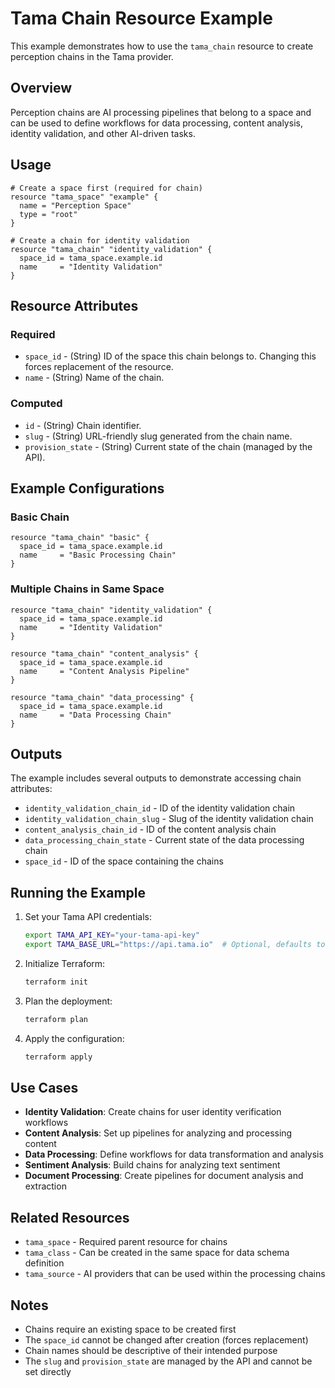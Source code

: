 # Tama Chain Resource Example

This example demonstrates how to use the `tama_chain` resource to create perception chains in the Tama provider.

## Overview

Perception chains are AI processing pipelines that belong to a space and can be used to define workflows for data processing, content analysis, identity validation, and other AI-driven tasks.

## Usage

```hcl
# Create a space first (required for chain)
resource "tama_space" "example" {
  name = "Perception Space"
  type = "root"
}

# Create a chain for identity validation
resource "tama_chain" "identity_validation" {
  space_id = tama_space.example.id
  name     = "Identity Validation"
}
```

## Resource Attributes

### Required

- `space_id` - (String) ID of the space this chain belongs to. Changing this forces replacement of the resource.
- `name` - (String) Name of the chain.

### Computed

- `id` - (String) Chain identifier.
- `slug` - (String) URL-friendly slug generated from the chain name.
- `provision_state` - (String) Current state of the chain (managed by the API).

## Example Configurations

### Basic Chain

```hcl
resource "tama_chain" "basic" {
  space_id = tama_space.example.id
  name     = "Basic Processing Chain"
}
```

### Multiple Chains in Same Space

```hcl
resource "tama_chain" "identity_validation" {
  space_id = tama_space.example.id
  name     = "Identity Validation"
}

resource "tama_chain" "content_analysis" {
  space_id = tama_space.example.id
  name     = "Content Analysis Pipeline"
}

resource "tama_chain" "data_processing" {
  space_id = tama_space.example.id
  name     = "Data Processing Chain"
}
```

## Outputs

The example includes several outputs to demonstrate accessing chain attributes:

- `identity_validation_chain_id` - ID of the identity validation chain
- `identity_validation_chain_slug` - Slug of the identity validation chain
- `content_analysis_chain_id` - ID of the content analysis chain
- `data_processing_chain_state` - Current state of the data processing chain
- `space_id` - ID of the space containing the chains

## Running the Example

1. Set your Tama API credentials:
   ```bash
   export TAMA_API_KEY="your-tama-api-key"
   export TAMA_BASE_URL="https://api.tama.io"  # Optional, defaults to this URL
   ```

2. Initialize Terraform:
   ```bash
   terraform init
   ```

3. Plan the deployment:
   ```bash
   terraform plan
   ```

4. Apply the configuration:
   ```bash
   terraform apply
   ```

## Use Cases

- **Identity Validation**: Create chains for user identity verification workflows
- **Content Analysis**: Set up pipelines for analyzing and processing content
- **Data Processing**: Define workflows for data transformation and analysis
- **Sentiment Analysis**: Build chains for analyzing text sentiment
- **Document Processing**: Create pipelines for document analysis and extraction

## Related Resources

- `tama_space` - Required parent resource for chains
- `tama_class` - Can be created in the same space for data schema definition
- `tama_source` - AI providers that can be used within the processing chains

## Notes

- Chains require an existing space to be created first
- The `space_id` cannot be changed after creation (forces replacement)
- Chain names should be descriptive of their intended purpose
- The `slug` and `provision_state` are managed by the API and cannot be set directly